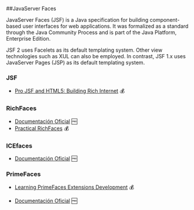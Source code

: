 ##JavaServer Faces

JavaServer Faces (JSF) is a Java specification for building component-based user interfaces for web applications.
It was formalized as a standard through the Java Community Process and is part of the Java Platform, Enterprise Edition.

JSF 2 uses Facelets as its default templating system. Other view technologies such as XUL can also be employed. 
In contrast, JSF 1.x uses JavaServer Pages (JSP) as its default templating system.


### JSF
* [Pro JSF and HTML5: Building Rich Internet](http://www.amazon.com/Pro-JSF-HTML5-Building-Components-ebook/dp/B00DREFPAQ/ref=sr_1_5?ie=UTF8&qid=1397066877&sr=8-5) :moneybag:


### RichFaces
* [Documentación Oficial](http://docs.jboss.org/richfaces/latest_4_2_X/Developer_Guide/en-US/html/ "RichFaces 4 - Tutorial Oficial") :free:
* [Practical RichFaces](http://www.amazon.com/Practical-RichFaces-Max-Katz-ebook/dp/B005PZ09HY/ref=sr_1_1?ie=UTF8&qid=1397066877&sr=8-1 "Practical RichFaces - Amazon") :moneybag:


### ICEfaces
* [Documentación Oficial](http://www.icesoft.org/wiki/display/ICE/ICEfaces+Documentation "ICEfaces 3x - Documentación Oficial") :free:


### PrimeFaces
* [Learning PrimeFaces Extensions Development](http://www.amazon.com/Learning-PrimeFaces-Extensions-Development-Sudheer-ebook/dp/B00JAAW112/ref=sr_1_4?ie=UTF8&qid=1397067152&sr=8-4) :moneybag:

* [Documentación Oficial](http://primefaces.googlecode.com/files/primefaces_users_guide_4_0_edtn2.pdf "PrimeFaces 4 - Documentación Oficial") :free:


